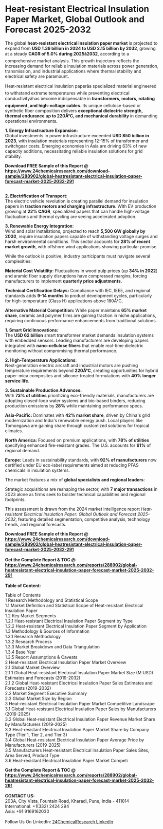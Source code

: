 <h1>Heat-resistant Electrical Insulation Paper Market, Global Outlook and Forecast 2025-2032</h1><p>The global <strong>heat-resistant electrical insulation paper market</strong> is projected to expand from <strong>USD 1.39 billion in 2024 to USD 2.15 billion by 2032</strong>, growing at a steady <strong>CAGR of 5.0% during 2025â2032</strong>, according to a comprehensive market analysis. This growth trajectory reflects the increasing demand for reliable insulation materials across power generation, transmission, and industrial applications where thermal stability and electrical safety are paramount.</p><p>Heat-resistant electrical insulation paperâa specialized material engineered to withstand extreme temperatures while preventing electrical conductivityâhas become indispensable in <strong>transformers, motors, rotating equipment, and high-voltage cables</strong>. Its unique cellulose-based or synthetic fiber composition delivers <strong>exceptional dielectric strength, thermal endurance up to 220Â°C, and mechanical durability</strong> in demanding operational environments.</p><p><strong>1. Energy Infrastructure Expansion:</strong><br>
Global investments in power infrastructure exceeded <strong>USD 850 billion in 2023</strong>, with insulation materials representing 12-15% of transformer and switchgear costs. Emerging economies in Asia are driving 63% of new capacity additions, necessitating reliable insulation solutions for grid stability.</p><div><b>Download FREE Sample of this Report @ 
            <a href="https://www.24chemicalresearch.com/download-sample/288902/global-heatresistant-electrical-insulation-paper-forecast-market-2025-2032-291">
            https://www.24chemicalresearch.com/download-sample/288902/global-heatresistant-electrical-insulation-paper-forecast-market-2025-2032-291</a></b></div><br><p><strong>2. Electrification of Transport:</strong><br>
The electric vehicle revolution is creating parallel demand for insulation papers in <strong>traction motors and charging infrastructure</strong>. With EV production growing at <strong>22% CAGR</strong>, specialized papers that can handle high-voltage fluctuations and thermal cycling are seeing accelerated adoption.</p><p><strong>3. Renewable Energy Integration:</strong><br>
Wind and solar installations, projected to reach <strong>5,500 GW globally by 2030</strong>, require insulation papers capable of withstanding voltage surges and harsh environmental conditions. This sector accounts for <strong>28% of recent market growth</strong>, with offshore wind applications showing particular promise.</p><p>While the outlook is positive, industry participants must navigate several complexities:</p><p><strong>Material Cost Volatility:</strong> Fluctuations in wood pulp prices (up <strong>34% in 2022</strong>) and aramid fiber supply disruptions have compressed margins, forcing manufacturers to implement <strong>quarterly price adjustments</strong>.</p><p><strong>Technical Certification Delays:</strong> Compliance with IEC, IEEE, and regional standards adds <strong>9-14 months</strong> to product development cycles, particularly for high-temperature (Class H) applications above 180Â°C.</p><p><strong>Alternative Material Competition:</strong> While paper maintains <strong>65% market share</strong>, ceramic and polymer films are gaining traction in niche applications, requiring continuous performance enhancements from traditional solutions.</p><p><strong>1. Smart Grid Innovations:</strong><br>
The <strong>USD 62 billion</strong> smart transformer market demands insulation systems with embedded sensors. Leading manufacturers are developing papers integrated with <strong>nano-cellulose fibers</strong> that enable real-time dielectric monitoring without compromising thermal performance.</p><p><strong>2. High-Temperature Applications:</strong><br>
Next-generation electric aircraft and industrial motors are pushing temperature requirements beyond <strong>220Â°C</strong>, creating opportunities for hybrid paper-mica composites and silicone-treated formulations with <strong>40% longer service life</strong>.</p><p><strong>3. Sustainable Production Advances:</strong><br>
With <strong>73% of utilities</strong> prioritizing eco-friendly materials, manufacturers are adopting closed-loop water systems and bio-based binders, reducing production emissions by <strong>28%</strong> while maintaining performance specs.</p><p><strong>Asia-Pacific:</strong> Dominates with <strong>42% market share</strong>, driven by China's grid modernization and India's renewable energy push. Local players like Tomoegawa are gaining share through customized solutions for tropical climates.</p><p><strong>North America:</strong> Focused on premium applications, with <strong>78% of utilities</strong> specifying enhanced fire-resistant grades. The U.S. accounts for <strong>61%</strong> of regional demand.</p><p><strong>Europe:</strong> Leads in sustainability standards, with <strong>92% of manufacturers</strong> now certified under EU eco-label requirements aimed at reducing PFAS chemicals in insulation systems.</p><p>The market features a mix of <strong>global specialists and regional leaders</strong>:</p><p>Strategic acquisitions are reshaping the sector, with <strong>7 major transactions</strong> in 2023 alone as firms seek to bolster technical capabilities and regional footprints.</p><p>This assessment is drawn from the 2024 market intelligence report <em>Heat-resistant Electrical Insulation Paper: Global Outlook and Forecast 2025-2032</em>, featuring detailed segmentation, competitive analysis, technology trends, and regional forecasts.</p><div><b>Download FREE Sample of this Report @ 
            <a href="https://www.24chemicalresearch.com/download-sample/288902/global-heatresistant-electrical-insulation-paper-forecast-market-2025-2032-291">
            https://www.24chemicalresearch.com/download-sample/288902/global-heatresistant-electrical-insulation-paper-forecast-market-2025-2032-291</a></b></div><br><div><b>Get the Complete Report & TOC @ 
            <a href="https://www.24chemicalresearch.com/reports/288902/global-heatresistant-electrical-insulation-paper-forecast-market-2025-2032-291">
            https://www.24chemicalresearch.com/reports/288902/global-heatresistant-electrical-insulation-paper-forecast-market-2025-2032-291</a></b></div><br>
            <b>Table of Content:</b><p>Table of Contents<br />
1 Research Methodology and Statistical Scope<br />
1.1 Market Definition and Statistical Scope of Heat-resistant Electrical Insulation Paper<br />
1.2 Key Market Segments<br />
1.2.1 Heat-resistant Electrical Insulation Paper Segment by Type<br />
1.2.2 Heat-resistant Electrical Insulation Paper Segment by Application<br />
1.3 Methodology & Sources of Information<br />
1.3.1 Research Methodology<br />
1.3.2 Research Process<br />
1.3.3 Market Breakdown and Data Triangulation<br />
1.3.4 Base Year<br />
1.3.5 Report Assumptions & Caveats<br />
2 Heat-resistant Electrical Insulation Paper Market Overview<br />
2.1 Global Market Overview<br />
2.1.1 Global Heat-resistant Electrical Insulation Paper Market Size (M USD) Estimates and Forecasts (2019-2032)<br />
2.1.2 Global Heat-resistant Electrical Insulation Paper Sales Estimates and Forecasts (2019-2032)<br />
2.2 Market Segment Executive Summary<br />
2.3 Global Market Size by Region<br />
3 Heat-resistant Electrical Insulation Paper Market Competitive Landscape<br />
3.1 Global Heat-resistant Electrical Insulation Paper Sales by Manufacturers (2019-2025)<br />
3.2 Global Heat-resistant Electrical Insulation Paper Revenue Market Share by Manufacturers (2019-2025)<br />
3.3 Heat-resistant Electrical Insulation Paper Market Share by Company Type (Tier 1, Tier 2, and Tier 3)<br />
3.4 Global Heat-resistant Electrical Insulation Paper Average Price by Manufacturers (2019-2025)<br />
3.5 Manufacturers Heat-resistant Electrical Insulation Paper Sales Sites, Area Served, Product Type<br />
3.6 Heat-resistant Electrical Insulation Paper Market Competi</p><div><b>Get the Complete Report & TOC @ 
            <a href="https://www.24chemicalresearch.com/reports/288902/global-heatresistant-electrical-insulation-paper-forecast-market-2025-2032-291">
            https://www.24chemicalresearch.com/reports/288902/global-heatresistant-electrical-insulation-paper-forecast-market-2025-2032-291</a></b></div><br><b>CONTACT US:</b><br>
            203A, City Vista, Fountain Road, Kharadi, Pune, India - 411014<br>
            International: +1(332) 2424 294<br>
            Asia: +91 9169162030 <br><br>
            Follow Us On LinkedIn: <a href="https://www.linkedin.com/company/24chemicalresearch/">24ChemicalResearch LinkedIn</a>